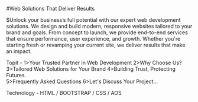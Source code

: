 #Web Solutions That Deliver Results

$Unlock your business’s full potential with our expert web development solutions. We design and build modern, responsive websites tailored to your brand and goals. From concept to launch, we provide end-to-end services that ensure performance, user experience, and growth. Whether you're starting fresh or revamping your current site, we deliver results that make an impact.

Topit - 
1>Your Trusted Partner in Web Development
2>Why Choose Us?
3>Tailored Web Solutions for Your Brand
4>Building Trust, Protecting Futures.  
5>Frequently Asked Questions
6>Let's Discuss Your Project...


Technology - HTML / BOOTSTRAP / CSS / AOS
